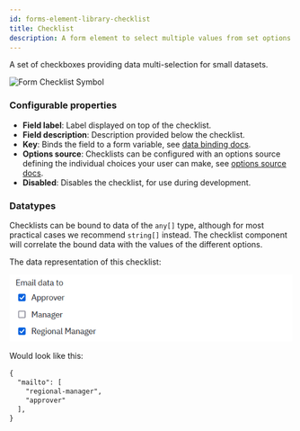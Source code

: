 ```yaml
---
id: forms-element-library-checklist
title: Checklist
description: A form element to select multiple values from set options
---
```


A set of checkboxes providing data multi-selection for small datasets.

![Form Checklist Symbol](/img/form-icons/form-checklist.svg)

### Configurable properties

- **Field label**: Label displayed on top of the checklist.
- **Field description**: Description provided below the checklist.
- **Key**: Binds the field to a form variable, see [data binding docs](../configuration/forms-config-data-binding.md).
- **Options source**: Checklists can be configured with an options source defining the individual choices your user can make, see [options source docs](../configuration/forms-config-options.md).
- **Disabled**: Disables the checklist, for use during development.

### Datatypes

Checklists can be bound to data of the `any[]` type, although for most practical cases we recommend `string[]` instead. The checklist component will correlate the bound data with the values of the different options.

The data representation of this checklist:

![Checklist Selection Image](../assets/checklist-example.png)

Would look like this:

```
{
  "mailto": [
    "regional-manager",
    "approver"
  ],
}
```
